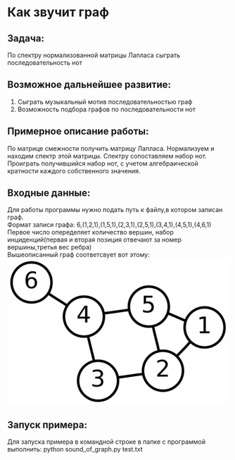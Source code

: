 # Как звучит граф
## Задача:

По спектру нормализованной матрицы Лапласа сыграть последовательность нот

## Возможное дальнейшее развитие:

1) Сыграть музыкальный мотив последовательностью граф
2) Возможность подбора графов по последовательности нот

## Примерное описание работы:

По матрице смежности получить матрицу Лапласа. 
Нормализуем и находим спектр этой матрицы.
Спектру сопоставляем набор нот.
Проиграть получившийся набор нот, с учетом алгебраической кратности каждого собственного значения.

## Входные данные:
Для работы программы нужно подать путь к файлу,в котором записан граф.  
Формат записи графа: 6,(1,2,1),(1,5,1),(2,3,1),(2,5,1),(3,4,1),(4,5,1),(4,6,1)  
Первое число опеределяет количество вершин, набор инциденций(первая и вторая позиция отвечают за номер вершины,третья вес ребра)  
Вышеописанный граф соответсвует вот этому:
![graph example](https://github.com/shevelev-a/AGT2020/blob/main/graph_example.png)

## Запуск примера:
Для запуска примера в командной строке в папке с программой выполнить: python sound_of_graph.py test.txt
